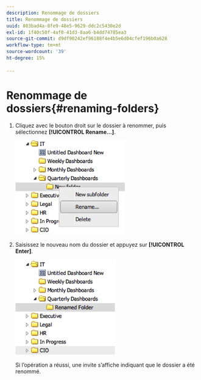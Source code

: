 ```yaml
---
description: Renommage de dossiers
title: Renommage de dossiers
uuid: 803bad4a-8fe9-48e5-9629-ddc2c5430e2d
exl-id: 1f40c50f-4af0-41d3-8aa6-b4dd74785ea3
source-git-commit: d9df90242ef96188f4e4b5e6d04cfef196b0a628
workflow-type: tm+mt
source-wordcount: '39'
ht-degree: 15%

---
```


# Renommage de dossiers{#renaming-folders}

1. Cliquez avec le bouton droit sur le dossier à renommer, puis sélectionnez **[!UICONTROL Rename…]**.

   ![](assets/rename.png)

1. Saisissez le nouveau nom du dossier et appuyez sur **[!UICONTROL Enter]**.

   ![](assets/renamed_folder.png)

   Si l’opération a réussi, une invite s’affiche indiquant que le dossier a été renommé.
